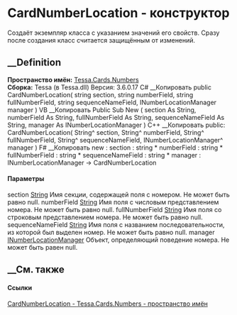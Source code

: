 # CardNumberLocation - конструктор
Создаёт экземпляр класса с указанием значений его свойств. Сразу после
создания класс считается защищённым от изменений.
## __Definition
 **Пространство имён:** [Tessa.Cards.Numbers](N_Tessa_Cards_Numbers.htm)  
 **Сборка:** Tessa (в Tessa.dll) Версия: 3.6.0.17
C# __Копировать
     public CardNumberLocation(
    	string section,
    	string numberField,
    	string fullNumberField,
    	string sequenceNameField,
    	INumberLocationManager manager
    )
VB __Копировать
     Public Sub New ( 
    	section As String,
    	numberField As String,
    	fullNumberField As String,
    	sequenceNameField As String,
    	manager As INumberLocationManager
    )
C++ __Копировать
     public:
    CardNumberLocation(
    	String^ section, 
    	String^ numberField, 
    	String^ fullNumberField, 
    	String^ sequenceNameField, 
    	INumberLocationManager^ manager
    )
F# __Копировать
     new : 
            section : string * 
            numberField : string * 
            fullNumberField : string * 
            sequenceNameField : string * 
            manager : INumberLocationManager -> CardNumberLocation
#### Параметры
section [String](https://learn.microsoft.com/dotnet/api/system.string)
     Имя секции, содержащей поля с номером. Не может быть равно null. 
numberField [String](https://learn.microsoft.com/dotnet/api/system.string)
     Имя поля с числовым представлением номера. Не может быть равно null. 
fullNumberField [String](https://learn.microsoft.com/dotnet/api/system.string)
     Имя поля со строковым представлением номера. Не может быть равно null. 
sequenceNameField
[String](https://learn.microsoft.com/dotnet/api/system.string)
     Имя поля с названием последовательности, из которой был выделен номер. Не может быть равно null. 
manager
[INumberLocationManager](T_Tessa_Cards_Numbers_INumberLocationManager.htm)
     Объект, определяющий поведение номера. Не может быть равен null. 
## __См. также
#### Ссылки
[CardNumberLocation - ](T_Tessa_Cards_Numbers_CardNumberLocation.htm)
[Tessa.Cards.Numbers - пространство имён](N_Tessa_Cards_Numbers.htm)
